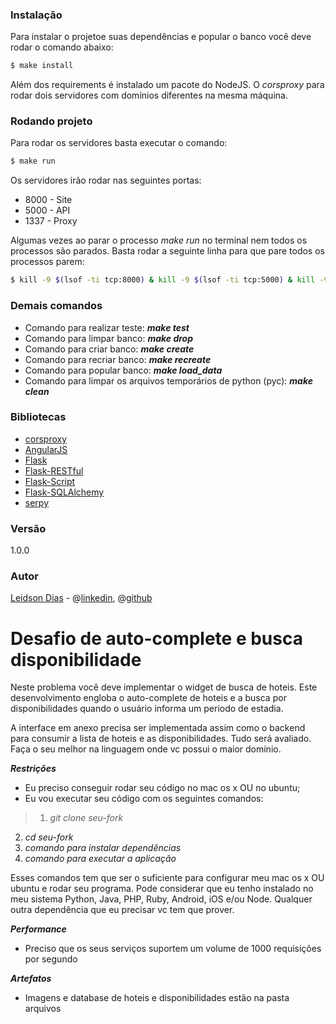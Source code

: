 ### Instalação

Para instalar o projetoe suas dependências e popular o banco você deve rodar o comando abaixo:

```sh
$ make install
```
Além dos requirements é instalado um pacote do NodeJS. O *corsproxy* para rodar dois servidores com domínios diferentes na mesma máquina.

### Rodando projeto
Para rodar os servidores basta executar o comando:
```sh
$ make run
```

Os servidores irão rodar nas seguintes portas:
- 8000 - Site
- 5000 - API
- 1337 - Proxy

Algumas vezes ao parar o processo *make run* no terminal nem todos os processos são parados. Basta rodar a seguinte linha para que pare todos os processos parem:
```sh
$ kill -9 $(lsof -ti tcp:8000) & kill -9 $(lsof -ti tcp:5000) & kill -9 $(lsof -ti tcp:1337)
```

### Demais comandos

- Comando para realizar teste: ***make test***
- Comando para limpar banco: ***make drop***
- Comando para criar banco: ***make create***
- Comando para recriar banco: ***make recreate***
- Comando para popular banco: ***make load_data***
- Comando para limpar os arquivos temporários de python (pyc): ***make clean***

### Bibliotecas

* [corsproxy]
* [AngularJS]
* [Flask]
* [Flask-RESTful]
* [Flask-Script]
* [Flask-SQLAlchemy]
* [serpy]

### Versão
1.0.0

### Autor
[Leidson Dias] - @[linkedin], @[github]

[corsproxy]: <https://www.npmjs.com/package/corsproxy>
[AngularJS]: <https://angularjs.org/>
[Flask]: <http://flask.pocoo.org/>
[Flask-RESTful]: <http://flask-restful-cn.readthedocs.io/>
[Flask-Script]: <https://flask-script.readthedocs.io/en/latest/>
[Flask-SQLAlchemy]: <http://flask-sqlalchemy.pocoo.org/2.1/>
[serpy]: <https://github.com/clarkduvall/serpy>
[Leidson Dias]: <http://www.leidsondias.com.br>
[linkedin]: <https://br.linkedin.com/in/leidsondias>
[github]: <https://github.com/leidsondias>

# Desafio de auto-complete e busca disponibilidade

Neste problema você deve implementar o widget de busca de hoteis. Este desenvolvimento engloba o auto-complete de hoteis e a busca por disponibilidades quando o usuário informa um periodo de estadia. 

A interface em anexo precisa ser implementada assim como o backend para consumir a lista de hoteis e as disponibilidades. Tudo será avaliado. Faça o seu melhor na linguagem onde vc possui o maior domínio.

***Restrições***
* Eu preciso conseguir rodar seu código no mac os x OU no ubuntu;
* Eu vou executar seu código com os seguintes comandos:

>1. *git clone seu-fork*
2. *cd seu-fork*
3. *comando para instalar dependências*
4. *comando para executar a aplicação*

Esses comandos tem que ser o suficiente para configurar meu mac os x OU ubuntu e rodar seu programa. Pode considerar que eu tenho instalado no meu sistema Python, Java, PHP, Ruby, Android, iOS e/ou Node. Qualquer outra dependência que eu precisar vc tem que prover.

***Performance***
* Preciso que os seus serviços suportem um volume de 1000 requisições por segundo

***Artefatos***
* Imagens e database de hoteis e disponibilidades estão na pasta arquivos
